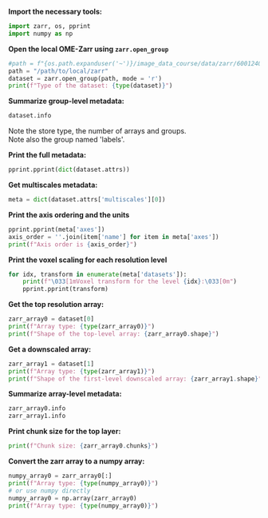 **Import the necessary tools:**
```python
import zarr, os, pprint
import numpy as np
```

**Open the local OME-Zarr using `zarr.open_group`**
```python
#path = f"{os.path.expanduser('~')}/image_data_course/data/zarr/6001240.zarr"
path = "/path/to/local/zarr"
dataset = zarr.open_group(path, mode = 'r')
print(f"Type of the dataset: {type(dataset)}")
```

**Summarize group-level metadata:**
```python
dataset.info
```
Note the store type, the number of arrays and groups. \
Note also the group named 'labels'.

**Print the full metadata:**
```python
pprint.pprint(dict(dataset.attrs))
```

**Get multiscales metadata:**
```python
meta = dict(dataset.attrs['multiscales'][0])
```

**Print the axis ordering and the units**
```python
pprint.pprint(meta['axes'])
axis_order = ''.join(item['name'] for item in meta['axes'])
print(f"Axis order is {axis_order}")
```
**Print the voxel scaling for each resolution level**
```python
for idx, transform in enumerate(meta['datasets']):
    print(f"\033[1mVoxel transform for the level {idx}:\033[0m")
    pprint.pprint(transform)
```
**Get the top resolution array:**
```python
zarr_array0 = dataset[0]
print(f"Array type: {type(zarr_array0)}")
print(f"Shape of the top-level array: {zarr_array0.shape}")
```
**Get a downscaled array:**
```python
zarr_array1 = dataset[1]
print(f"Array type: {type(zarr_array1)}")
print(f"Shape of the first-level downscaled array: {zarr_array1.shape}")
```
**Summarize array-level metadata:**
```python
zarr_array0.info
zarr_array1.info
```
**Print chunk size for the top layer:**
```python
print(f"Chunk size: {zarr_array0.chunks}")
```

**Convert the zarr array to a numpy array:**
```python
numpy_array0 = zarr_array0[:]
print(f"Array type: {type(numpy_array0)}")
# or use numpy directly
numpy_array0 = np.array(zarr_array0)
print(f"Array type: {type(numpy_array0)}")
```



